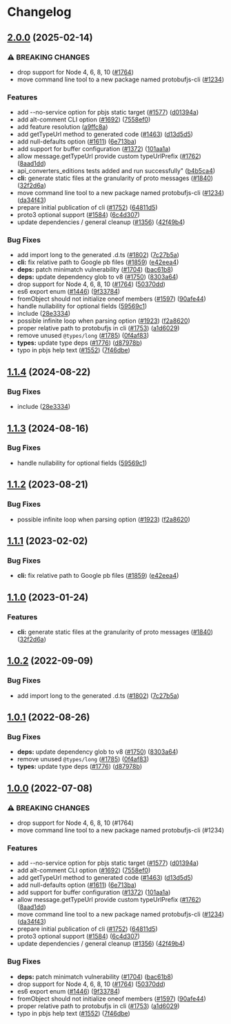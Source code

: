 # Changelog

## [2.0.0](https://github.com/ortoo/protobuf.js/compare/protobufjs-cli-v1.1.4...protobufjs-cli-v2.0.0) (2025-02-14)


### ⚠ BREAKING CHANGES

* drop support for Node 4, 6, 8, 10 ([#1764](https://github.com/ortoo/protobuf.js/issues/1764))
* move command line tool to a new package named protobufjs-cli ([#1234](https://github.com/ortoo/protobuf.js/issues/1234))

### Features

* add --no-service option for pbjs static target ([#1577](https://github.com/ortoo/protobuf.js/issues/1577)) ([d01394a](https://github.com/ortoo/protobuf.js/commit/d01394a1463062824c066b653aad53c449752202))
* add alt-comment CLI option ([#1692](https://github.com/ortoo/protobuf.js/issues/1692)) ([7558ef0](https://github.com/ortoo/protobuf.js/commit/7558ef0f93177978272f68f1710144a26b63e525))
* add feature resolution ([a9ffc8a](https://github.com/ortoo/protobuf.js/commit/a9ffc8a7b593209642fc9d89e884ac6c4e746494))
* add getTypeUrl method to generated code ([#1463](https://github.com/ortoo/protobuf.js/issues/1463)) ([d13d5d5](https://github.com/ortoo/protobuf.js/commit/d13d5d5688052e366aa2e9169f50dfca376b32cf))
* add null-defaults option ([#1611](https://github.com/ortoo/protobuf.js/issues/1611)) ([6e713ba](https://github.com/ortoo/protobuf.js/commit/6e713baf54bd987ae52cbf92a4f2742c70201dc0))
* add support for buffer configuration ([#1372](https://github.com/ortoo/protobuf.js/issues/1372)) ([101aa1a](https://github.com/ortoo/protobuf.js/commit/101aa1a4f148516fdc83a74f54a229f06e24a5de))
* allow message.getTypeUrl provide custom typeUrlPrefix ([#1762](https://github.com/ortoo/protobuf.js/issues/1762)) ([8aad1dd](https://github.com/ortoo/protobuf.js/commit/8aad1dd994b1fc1f23bd71adf3a81b7a5616b210))
* api_converters_editions tests added and run successfully" ([b4b5ca4](https://github.com/ortoo/protobuf.js/commit/b4b5ca468fcde2082d65a72b508f18d07d75245c))
* **cli:** generate static files at the granularity of proto messages ([#1840](https://github.com/ortoo/protobuf.js/issues/1840)) ([32f2d6a](https://github.com/ortoo/protobuf.js/commit/32f2d6a68b27997bd0f7619998695a9fa7a4fd70))
* move command line tool to a new package named protobufjs-cli ([#1234](https://github.com/ortoo/protobuf.js/issues/1234)) ([da34f43](https://github.com/ortoo/protobuf.js/commit/da34f43ccd51ad97017e139f137521782f5ef119))
* prepare initial publication of cli ([#1752](https://github.com/ortoo/protobuf.js/issues/1752)) ([64811d5](https://github.com/ortoo/protobuf.js/commit/64811d5878c31e4a86a39da5fec6aea35da22fcd))
* proto3 optional support ([#1584](https://github.com/ortoo/protobuf.js/issues/1584)) ([6c4d307](https://github.com/ortoo/protobuf.js/commit/6c4d30716a9a756dcdc21d64f9c9d069315fc5b1))
* update dependencies / general cleanup ([#1356](https://github.com/ortoo/protobuf.js/issues/1356)) ([42f49b4](https://github.com/ortoo/protobuf.js/commit/42f49b43f692c24c2bc1ae081b4d1ad9fa173cd7))


### Bug Fixes

* add import long to the generated .d.ts ([#1802](https://github.com/ortoo/protobuf.js/issues/1802)) ([7c27b5a](https://github.com/ortoo/protobuf.js/commit/7c27b5ad5d161c9f3711aa053ca704f8e1224e90))
* **cli:** fix relative path to Google pb files ([#1859](https://github.com/ortoo/protobuf.js/issues/1859)) ([e42eea4](https://github.com/ortoo/protobuf.js/commit/e42eea4868b11f4a07934804a56683321ed191e2))
* **deps:** patch minimatch vulnerability ([#1704](https://github.com/ortoo/protobuf.js/issues/1704)) ([bac61b8](https://github.com/ortoo/protobuf.js/commit/bac61b8c2757804bbb9c5fa0f8bc6a7bcf0bb374))
* **deps:** update dependency glob to v8 ([#1750](https://github.com/ortoo/protobuf.js/issues/1750)) ([8303a64](https://github.com/ortoo/protobuf.js/commit/8303a648bc12dcea5aa8e7efa042de39011857f9))
* drop support for Node 4, 6, 8, 10 ([#1764](https://github.com/ortoo/protobuf.js/issues/1764)) ([50370dd](https://github.com/ortoo/protobuf.js/commit/50370dd7747a0986e83ddbe51c54b97033af5ead))
* es6 export enum ([#1446](https://github.com/ortoo/protobuf.js/issues/1446)) ([9f33784](https://github.com/ortoo/protobuf.js/commit/9f33784350b1efc2e774bbfc087cbd2c47828748))
* fromObject should not initialize oneof members ([#1597](https://github.com/ortoo/protobuf.js/issues/1597)) ([90afe44](https://github.com/ortoo/protobuf.js/commit/90afe4412de8070b0c0681e5905a6e0213072a85))
* handle nullability for optional fields ([59569c1](https://github.com/ortoo/protobuf.js/commit/59569c12c85c1c7b783ace9a71775b1d05a08e9c))
* include ([28e3334](https://github.com/ortoo/protobuf.js/commit/28e333415d3c85687810e164125997d17baba0bd))
* possible infinite loop when parsing option ([#1923](https://github.com/ortoo/protobuf.js/issues/1923)) ([f2a8620](https://github.com/ortoo/protobuf.js/commit/f2a86201799af5842e1339c22950abbb3db00f51))
* proper relative path to protobufjs in cli ([#1753](https://github.com/ortoo/protobuf.js/issues/1753)) ([a1d6029](https://github.com/ortoo/protobuf.js/commit/a1d60292ecb22fcf89c493c562ae07ab10ef49c9))
* remove unused `@types/long` ([#1785](https://github.com/ortoo/protobuf.js/issues/1785)) ([0f4af83](https://github.com/ortoo/protobuf.js/commit/0f4af83e4ed3cef1ec035c2833e0b06cab0bd87f))
* **types:** update type deps ([#1776](https://github.com/ortoo/protobuf.js/issues/1776)) ([d87978b](https://github.com/ortoo/protobuf.js/commit/d87978b8eb2a176676c58379a89206b94a6d926a))
* typo in pbjs help text ([#1552](https://github.com/ortoo/protobuf.js/issues/1552)) ([7f46dbe](https://github.com/ortoo/protobuf.js/commit/7f46dbeb538a6277035a896e1ab5e1a070e28681))

## [1.1.4](https://github.com/protobufjs/protobuf.js/compare/protobufjs-cli-v1.1.3...protobufjs-cli-v1.1.4) (2024-08-22)


### Bug Fixes

* include ([28e3334](https://github.com/protobufjs/protobuf.js/commit/28e333415d3c85687810e164125997d17baba0bd))

## [1.1.3](https://github.com/protobufjs/protobuf.js/compare/protobufjs-cli-v1.1.2...protobufjs-cli-v1.1.3) (2024-08-16)


### Bug Fixes

* handle nullability for optional fields ([59569c1](https://github.com/protobufjs/protobuf.js/commit/59569c12c85c1c7b783ace9a71775b1d05a08e9c))

## [1.1.2](https://github.com/protobufjs/protobuf.js/compare/protobufjs-cli-v1.1.1...protobufjs-cli-v1.1.2) (2023-08-21)


### Bug Fixes

* possible infinite loop when parsing option ([#1923](https://github.com/protobufjs/protobuf.js/issues/1923)) ([f2a8620](https://github.com/protobufjs/protobuf.js/commit/f2a86201799af5842e1339c22950abbb3db00f51))

## [1.1.1](https://github.com/protobufjs/protobuf.js/compare/protobufjs-cli-v1.1.0...protobufjs-cli-v1.1.1) (2023-02-02)


### Bug Fixes

* **cli:** fix relative path to Google pb files ([#1859](https://github.com/protobufjs/protobuf.js/issues/1859)) ([e42eea4](https://github.com/protobufjs/protobuf.js/commit/e42eea4868b11f4a07934804a56683321ed191e2))

## [1.1.0](https://github.com/protobufjs/protobuf.js/compare/protobufjs-cli-v1.0.2...protobufjs-cli-v1.1.0) (2023-01-24)


### Features

* **cli:** generate static files at the granularity of proto messages ([#1840](https://github.com/protobufjs/protobuf.js/issues/1840)) ([32f2d6a](https://github.com/protobufjs/protobuf.js/commit/32f2d6a68b27997bd0f7619998695a9fa7a4fd70))

## [1.0.2](https://github.com/protobufjs/protobuf.js/compare/protobufjs-cli-v1.0.1...protobufjs-cli-v1.0.2) (2022-09-09)


### Bug Fixes

* add import long to the generated .d.ts ([#1802](https://github.com/protobufjs/protobuf.js/issues/1802)) ([7c27b5a](https://github.com/protobufjs/protobuf.js/commit/7c27b5ad5d161c9f3711aa053ca704f8e1224e90))

## [1.0.1](https://github.com/protobufjs/protobuf.js/compare/protobufjs-cli-v1.0.0...protobufjs-cli-v1.0.1) (2022-08-26)


### Bug Fixes

* **deps:** update dependency glob to v8 ([#1750](https://github.com/protobufjs/protobuf.js/issues/1750)) ([8303a64](https://github.com/protobufjs/protobuf.js/commit/8303a648bc12dcea5aa8e7efa042de39011857f9))
* remove unused `@types/long` ([#1785](https://github.com/protobufjs/protobuf.js/issues/1785)) ([0f4af83](https://github.com/protobufjs/protobuf.js/commit/0f4af83e4ed3cef1ec035c2833e0b06cab0bd87f))
* **types:** update type deps ([#1776](https://github.com/protobufjs/protobuf.js/issues/1776)) ([d87978b](https://github.com/protobufjs/protobuf.js/commit/d87978b8eb2a176676c58379a89206b94a6d926a))

## [1.0.0](https://github.com/protobufjs/protobuf.js/compare/protobufjs-cli-v0.1.0...protobufjs-cli-v1.0.0) (2022-07-08)


### ⚠ BREAKING CHANGES

* drop support for Node 4, 6, 8, 10 (#1764)
* move command line tool to a new package named protobufjs-cli (#1234)

### Features

* add --no-service option for pbjs static target ([#1577](https://github.com/protobufjs/protobuf.js/issues/1577)) ([d01394a](https://github.com/protobufjs/protobuf.js/commit/d01394a1463062824c066b653aad53c449752202))
* add alt-comment CLI option ([#1692](https://github.com/protobufjs/protobuf.js/issues/1692)) ([7558ef0](https://github.com/protobufjs/protobuf.js/commit/7558ef0f93177978272f68f1710144a26b63e525))
* add getTypeUrl method to generated code ([#1463](https://github.com/protobufjs/protobuf.js/issues/1463)) ([d13d5d5](https://github.com/protobufjs/protobuf.js/commit/d13d5d5688052e366aa2e9169f50dfca376b32cf))
* add null-defaults option ([#1611](https://github.com/protobufjs/protobuf.js/issues/1611)) ([6e713ba](https://github.com/protobufjs/protobuf.js/commit/6e713baf54bd987ae52cbf92a4f2742c70201dc0))
* add support for buffer configuration ([#1372](https://github.com/protobufjs/protobuf.js/issues/1372)) ([101aa1a](https://github.com/protobufjs/protobuf.js/commit/101aa1a4f148516fdc83a74f54a229f06e24a5de))
* allow message.getTypeUrl provide custom typeUrlPrefix ([#1762](https://github.com/protobufjs/protobuf.js/issues/1762)) ([8aad1dd](https://github.com/protobufjs/protobuf.js/commit/8aad1dd994b1fc1f23bd71adf3a81b7a5616b210))
* move command line tool to a new package named protobufjs-cli ([#1234](https://github.com/protobufjs/protobuf.js/issues/1234)) ([da34f43](https://github.com/protobufjs/protobuf.js/commit/da34f43ccd51ad97017e139f137521782f5ef119))
* prepare initial publication of cli ([#1752](https://github.com/protobufjs/protobuf.js/issues/1752)) ([64811d5](https://github.com/protobufjs/protobuf.js/commit/64811d5878c31e4a86a39da5fec6aea35da22fcd))
* proto3 optional support ([#1584](https://github.com/protobufjs/protobuf.js/issues/1584)) ([6c4d307](https://github.com/protobufjs/protobuf.js/commit/6c4d30716a9a756dcdc21d64f9c9d069315fc5b1))
* update dependencies / general cleanup ([#1356](https://github.com/protobufjs/protobuf.js/issues/1356)) ([42f49b4](https://github.com/protobufjs/protobuf.js/commit/42f49b43f692c24c2bc1ae081b4d1ad9fa173cd7))


### Bug Fixes

* **deps:** patch minimatch vulnerability ([#1704](https://github.com/protobufjs/protobuf.js/issues/1704)) ([bac61b8](https://github.com/protobufjs/protobuf.js/commit/bac61b8c2757804bbb9c5fa0f8bc6a7bcf0bb374))
* drop support for Node 4, 6, 8, 10 ([#1764](https://github.com/protobufjs/protobuf.js/issues/1764)) ([50370dd](https://github.com/protobufjs/protobuf.js/commit/50370dd7747a0986e83ddbe51c54b97033af5ead))
* es6 export enum ([#1446](https://github.com/protobufjs/protobuf.js/issues/1446)) ([9f33784](https://github.com/protobufjs/protobuf.js/commit/9f33784350b1efc2e774bbfc087cbd2c47828748))
* fromObject should not initialize oneof members ([#1597](https://github.com/protobufjs/protobuf.js/issues/1597)) ([90afe44](https://github.com/protobufjs/protobuf.js/commit/90afe4412de8070b0c0681e5905a6e0213072a85))
* proper relative path to protobufjs in cli ([#1753](https://github.com/protobufjs/protobuf.js/issues/1753)) ([a1d6029](https://github.com/protobufjs/protobuf.js/commit/a1d60292ecb22fcf89c493c562ae07ab10ef49c9))
* typo in pbjs help text ([#1552](https://github.com/protobufjs/protobuf.js/issues/1552)) ([7f46dbe](https://github.com/protobufjs/protobuf.js/commit/7f46dbeb538a6277035a896e1ab5e1a070e28681))
